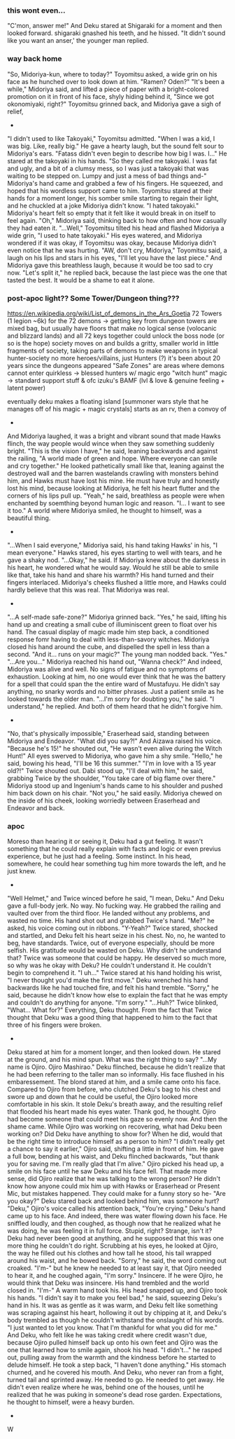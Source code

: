 ### this wont even...
"C'mon, answer me!"
And Deku stared at Shigaraki for a moment and then looked forward.
shigaraki gnashed his teeth, and he hissed.
"It didn't sound like you want an anser,' the younger man replied. 

### way back home 

"So, Midoriya-kun, where to today?" Toyomitsu asked, a wide grin on his face as he hunched over to look down at him. "Ramen? Oden?"
"It's been a while," Midoriya said, and lifted a piece of paper with a bright-colored promotion on it in front of his face, shyly hiding behind it, "Since we got okonomiyaki, right?"
Toyomitsu grinned back, and Midoriya gave a sigh of relief, 

-

"I didn't used to like Takoyaki," Toyomitsu admitted. "When I was a kid, I was big. Like, really big." He gave a hearty laugh, but the sound felt sour to Midoriya's ears. "Fatass didn't even begin to describe how big I was. I..."
He stared at the takoyaki in his hands.
"So they called me takoyaki. I was fat and ugly, and a bit of a clumsy mess, so I was just a takoyaki that was waiting to be stepped on. Lumpy and just a mess of bad things and-"
Midoriya's hand came and grabbed a few of his fingers. He squeezed, and hoped that his wordless support came to him.
Toyomitsu stared at their hands for a moment longer, his somber smile starting to regain their light, and he chuckled at a joke Midoriya didn't know.
"I hated takoyaki."
Midoriya's heart felt so empty that it felt like it would break in on itself to feel again.
"Oh," Midoriya said, thinking back to how often and how casually they had eaten it.
"...Well," Toyomitsu tilted his head and flashed Midoriya a wide grin, "I used to hate takoyaki."
His eyes watered, and Midoriya wondered if it was okay, if Toyomitsu was okay, because Midoriya didn't even notice that he was hurting. 
"AW, don't cry, Midoriya," Toyomitsu said, a laugh on his lips and stars in his eyes, "I'll let you have the last piece."
And Midoriya gave this breathless laugh, because it would be too sad to cry now.
"Let's split it," he replied back, because the last piece was the one that tasted the best. It would be a shame to eat it alone.


### post-apoc light?? Some Tower/Dungeon thing???

https://en.wikipedia.org/wiki/List_of_demons_in_the_Ars_Goetia 
72 Towers (1 legion ~6k) for the 72 demons -> getting key from dungeon
towers are mixed bag, but usually have floors that make no logical sense (volocanic and blizzard lands)
and all 72 keys together could unlock the boss node (or so is the hope)
society moves on and builds a gritty, smaller world in little fragments of society, taking parts of demons to make weapons in typical hunter-society 
no more heroes/villains, just Hunters (?)
it's been about 20 years since the dungeons appeared 
"Safe Zones" are areas where demons cannot enter
quirkless -> blessed hunters w/ magic 
ergo "witch hunt"
magic -> standard support stuff & ofc izuku's BAMF (lvl & love & genuine feeling + latent power)

eventually deku makes a floating island [summoner wars style that he manages off of his magic + magic crystals]
starts as an rv, then a convoy of 

-

And Midoriya laughed, it was a bright and vibrant sound that made Hawks flinch, the way people would wince when they saw something suddenly bright. 
"This is the vision I have," he said, leaning backwards and against the railing, "A world made of green and hope. Where everyone can smile and cry together."
He looked pathetically small like that, leaning against the destroyed wall and the barren wastelands crawling with monsters behind him, and Hawks must have lost his mine.
He must have truly and honestly lost his mind, because looking at Midoriya, he felt his heart flutter and the corners of his lips pull up. 
"Yeah," he said, breathless as people were when enchanted by soemthing beyond human logic and reason. "I... I want to see it too."
A world where Midoriya smiled, he thought to himself, was a beautiful thing. 

-

"...When I said everyone," Midoriya said, his hand taking Hawks' in his, "I mean everyone."
Hawks stared, his eyes starting to well with tears, and he gave a shaky nod.
"...Okay," he said. 
If Midoriya knew about the darkness in his heart, he wondered what he would say. Would he still be able to smile like that, take his hand and share his warmth? 
His hand turned and their fingers interlaced. Midoriya's cheeks flushed a little more, and Hawks could hardly believe that this was real. That Midoriya was real.

- 

"...A self-made safe-zone?" 
Midoriya grinned back. "Yes," he said, lifting his hand up and creating a small cube of illuminiscent green to float over his hand. The casual display of magic made him step back, a conditioned response fomr having to deal with less-than-savory witches. Midoriya closed his hand around the cube, and dispelled the spell in less than a second.
"And it... runs on your magic?"
The young man nodded back. "Yes."
"...Are you..."
Midoriya reached his hand out, "Wanna check?"
And indeed, Midoriya was alive and well. No signs of fatigue and no symptoms of exhaustion. Looking at him, no one would ever think that he was the battery for a spell that could span the the entire ward of Mustafuyu.
He didn't say anything, no snarky words and no bitter phrases. Just a patient smile as he looked towards the older man.
"...I'm sorry for doubting you," he said.
"I understand," he replied.
And both of them heard that he didn't forgive him. 

-

"No, that's physically impossible," Eraserhead said, standing between Midoriya and Endeavor.
"What did you say?!" 
And Aizawa raised his voice.
"Because he's 15!" he shouted out, "He wasn't even alive during the Witch Hunt!"
All eyes swerved to Midoriya, who gave him a shy smile.
"Hello," he said, bowing his head, "I'll be 16 this summer."
"I'm in love with a 15 year old?!" Twice shouted out. 
Dabi stood up, "I'll deal with him," he said, grabbing Twice by the shoulder, "You take care of big flame over there."
Midoriya stood up and Ingenium's hands came to his shoulder and pushed him back down on his chair.
"Not you," he said easily.
Midoriya chewed on the inside of his cheek, looking worriedly between Eraserhead and Endeavor and back. 


### apoc

Moreso than hearing it or seeing it, Deku had a gut feeling. It wasn't something that he could really explain with facts and logic or even previus experience, but he just had a feeling. Some instinct. In his head, somewhere, he could hear something tug him more towards the left, and he just knew. 


-

"Well Helmet," and Twice winced before he said, "I mean, Deku."
And Deku gave a full-body jerk. No way.
No fucking way. He grabbed the railing and vaulted over from the third floor. He landed without any problems, and wasted no time. His hand shot out and grabbed Twice's hand.
"Me?" he asked, his voice coming out in ribbons.
"Y-Yeah?"
Twice stared, shocked and startled, and Deku felt his heart seize in his chest.
No, no, he wanted to beg, have standards. Twice, out of everyone especially, should be more selfish. His gratitude would be wasted on Deku. Why didn't he understand that? Twice was someone that could be happy. He deserved so much more, so why was he okay with Deku?
He couldn't understand it. He couldn't begin to comprehend it.
"I uh..." Twice stared at his hand holding his wrist, "I never thought you'd make the first move."
Deku wrenched his hand backwards like he had touched fire, and felt his hand tremble. 
"Sorry," he said, because he didn't know how else to explain the fact that he was empty and couldn't do anything for anyone. "I'm sorry."
"...Huh?" Twice blinked, "What... What for?"
Everything, Deku thought. From the fact that Twice thought that Deku was a good thing that happened to him to the fact that three of his fingers were broken. 

-

Deku stared at him for a moment longer, and then looked down. He stared at the ground, and his mind spun. What was the right thing to say?
"...My name is Ojiro. Ojiro Mashirao."
Deku flinched, because he didn't realize that he had been referring to the taller man so informally. His face flushed in his embaressement.
The blond stared at him, and a smile came onto his face. Compared to Ojiro from before, who clutched Deku's bag to his chest and swore up and down that he could be useful, the Ojiro looked more comfortable in his skin. It stole Deku's breath away, and the resulting relief that flooded his heart made his eyes water. 
Thank god, he thought. Ojiro had become someone that could meet his gaze so evenly now. 
And then the shame came. While Ojiro was working on recovering, what had Deku been working on? Did Deku have anything to show for? When he did, would that be the right time to introduce himself as a person to him?
"I didn't really get a chance to say it earlier," Ojiro said, shifting a little in front of him. He gave a full bow, bending at his waist, and Deku flinched backwards, "but thank you for saving me. I'm really glad that I'm alive."
Ojiro picked his head up, a smile on his face until he saw Deku and his face fell. That made more sense, did Ojiro realize that he was talking to the wrong person? He didn't know how anyone could mix him up with Hawks or Eraserhead or Present Mic, but mistakes happened. They could make for a funny story so he-
"Are you okay?"
Deku stared back and looked behind him, was someone hurt? 
"Deku," Ojiro's voice called his attention back, "You're crying."
Deku's hand came up to his face. And indeed, there was water flowing down his face. He sniffled loudly, and then coughed, as though now that he realized what he was doing, he was feeling it in full force. Stupid, right? Strange, isn't it? Deku had never been good at anything, and he supposed that this was one more thing he couldn't do right.
Scrubbing at his eyes, he looked at Ojiro, the way he filled out his clothes and how tall he stood, his tail wrapped around his waist, and he bowed back.
"Sorry," he said, the word coming out croaked. "I'm-" but he knew he needed to at least say it, that Ojiro needed to hear it, and he coughed again, "I'm sorry."
Insincere. If he were Ojiro, he would think that Deku was insincere. His hand trembled and the world closed in. 
"I'm-"
A warm hand took his.
His head snapped up, and Ojiro took his hands.
"I didn't say it to make you feel bad," he said, squeezing Deku's hand in his. 
It was as gentle as it was warm, and Deku felt like something was scraping against his heart, hollowing it out by chipping at it, and Deku's body trembled as though he couldn't withstand the onslaught of his words. 
"I just wanted to let you know. That I'm thankful for what you did for me."
And Deku, who felt like he was taking credit where credit wasn't due, because Ojiro pulled himself back up onto his own feet and Ojiro was the one that learned how to smile again, shook his head.
"I didn't..." he rasped out, pulling away from the warmth and the kindness before he started to delude himself. He took a step back, "I haven't done anything."
His stomach churned, and he covered his mouth.
And Deku, who never ran from a fight, turned tail and sprinted away. He needed to go. He needed to get away. 
He didn't even realize where he was, behind one of the houses, until he realized that he was puking in someone's dead rose garden. 
Expectations, he thought to himself, were a heavy burden.

-

W


